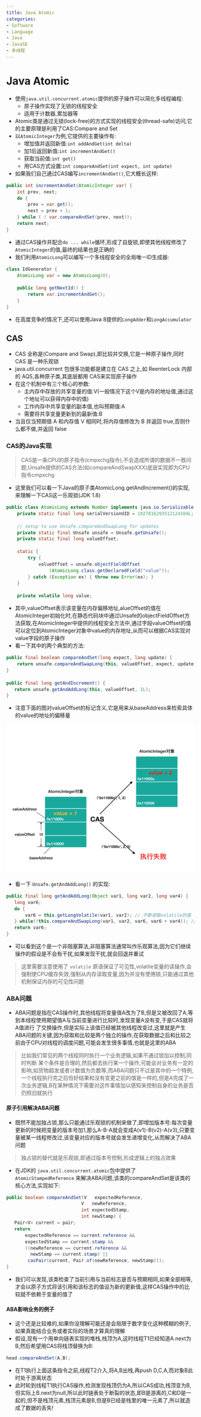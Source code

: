 ```yaml
---
title: Java Atomic
categories:
- Software
- Language
- Java
- JavaSE
- 多线程
---
```

# Java Atomic

-   使用`java.util.concurrent.atomic`提供的原子操作可以简化多线程编程:
    -   原子操作实现了无锁的线程安全
    -   适用于计数器,累加器等
-   Atomic类是通过无锁(lock-free)的方式实现的线程安全(thread-safe)访问,它的主要原理是利用了CAS:Compare and Set
-   以`AtomicInteger`为例,它提供的主要操作有:
    -   增加值并返回新值:`int addAndGet(int delta)`
    -   加1后返回新值:`int incrementAndGet()`
    -   获取当前值:`int get()`
    -   用CAS方式设置:`int compareAndSet(int expect, int update)`
-   如果我们自己通过CAS编写`incrementAndGet()`,它大概长这样:

```java
public int incrementAndGet(AtomicInteger var) {
    int prev, next;
    do {
        prev = var.get();
        next = prev + 1;
    } while ( ! var.compareAndSet(prev, next));
    return next;
}
```

-   通过CAS操作并配合`do ... while`循环,形成了自旋锁,即使其他线程修改了`AtomicInteger`的值,最终的结果也是正确的
-   我们利用`AtomicLong`可以编写一个多线程安全的全局唯一ID生成器:

```java
class IdGenerator {
    AtomicLong var = new AtomicLong(0);

    public long getNextId() {
        return var.incrementAndGet();
    }
}
```

-   在高度竞争的情况下,还可以使用Java 8提供的`LongAdder`和`LongAccumulator`

## CAS

-  CAS 全称是(Compare and Swap),即比较并交换,它是一种原子操作,同时 CAS 是一种乐观锁
-  java.util.concurrent 包很多功能都是建立在 CAS 之上,如 ReenterLock 内部的 AQS,各种原子类,其底层都用 CAS来实现原子操作
-  在这个机制中有三个核心的参数:
    -  主内存中存放的共享变量的值:V(一般情况下这个V是内存的地址值,通过这个地址可以获得内存中的值)
    -  工作内存中共享变量的副本值,也叫预期值:A
    -  需要将共享变量更新到的最新值:B
-  当且仅当预期值 A 和内存值 V 相同时,将内存值修改为 B 并返回 true,否则什么都不做,并返回 false

### CAS的Java实现

>   CAS是一条CPU的原子指令(cmpxchg指令),不会造成所谓的数据不一致问题,Unsafe提供的CAS方法(如compareAndSwapXXX)底层实现即为CPU指令cmpxchg

-   这里我们可以看一下Java的原子类AtomicLong.getAndIncrement()的实现,来理解一下CAS这一乐观锁(JDK 1.8)

```java
public class AtomicLong extends Number implements java.io.Serializable {
    private static final long serialVersionUID = 1927816293512124184L;

    // setup to use Unsafe.compareAndSwapLong for updates
    private static final Unsafe unsafe = Unsafe.getUnsafe();
    private static final long valueOffset;

    static {
        try {
            valueOffset = unsafe.objectFieldOffset
                (AtomicLong.class.getDeclaredField("value"));
        } catch (Exception ex) { throw new Error(ex); }
    }

    private volatile long value;
```

-   其中,valueOffset表示该变量在内存偏移地址,alueOffset的值在AtomicInteger初始化时,在静态代码块中通过Unsafe的objectFieldOffset方法获取,在AtomicInteger中提供的线程安全方法中,通过字段valueOffset的值可以定位到AtomicInteger对象中value的内存地址,从而可以根据CAS实现对value字段的原子操作
-   看一下其中的两个典型的方法:

```java
public final boolean compareAndSet(long expect, long update) {
    return unsafe.compareAndSwapLong(this, valueOffset, expect, update);
}

public final long getAndIncrement() {
   return unsafe.getAndAddLong(this, valueOffset, 1L);
}
```

-   注意下面的图对valueOffset的标记含义,它是用来从baseAddress来检索具体的value的地址的偏移量

<img src="https://raw.githubusercontent.com/LuShan123888/Files/main/Pictures/2021-06-12-6e8b1fe5d5993d17a4c5b69bb72ac51d89826.png" alt="img" style="zoom:50%;" />

-   看一下 `Unsafe.getAndAddLong()` 的实现:

```java
public final long getAndAddLong(Object var1, long var2, long var4) {
   long var6;
   do {
       var6 = this.getLongVolatile(var1, var2); // 不断读取volatile的值
   } while(!this.compareAndSwapLong(var1, var2, var6, var6 + var4)); // 不断循环直到满足条件
   return var6;
}
```

-   可以看到这个是一个非阻塞算法,非阻塞算法通常叫作乐观算法,因为它们继续操作的假设是不会有干扰,如果发现干扰,就会回退并重试

>   这里需要注意使用了 `volatile` 原语保证了可见性,volatile变量的读操作,会强制使CPU缓存失效,强制从内存读取变量,因为并没有使用锁,只能通过其他机制保证内存的可见性问题

### ABA问题

-   ABA问题是指在CAS操作时,其他线程将变量值A改为了B,但是又被改回了A,等到本线程使用期望值A与当前变量进行比较时,发现变量A没有变,于是CAS就将A值进行 了交换操作,但是实际上该值已经被其他线程改变过,这里就是产生ABA问题的关键,因为获取和比较是两个独立的操作,在获取数据之后和比较之前由于CPU对线程的调度问题,可能会发生很多事情,也就是这里的ABA

>   比如我们常见的两个线程同时执行一个业务逻辑,如果不通过锁加以控制,同时判断 某个条件是合理的,然后都去执行某一个操作,可能会对业务有一定的影响,如货物超发或者计数值为负数等,而ABA问题只不过是其中的一个特例,一个线程执行完之后恰好结果和没有变更之前的值是一样的,但是A完成了一次业务逻辑,B在某种情况下需要对这件事情加以感知来控制自身的业务是否仍照旧就执行

#### 原子引用解决ABA问题

-   既然不能加独占锁,那么只能通过乐观锁的机制来做了,即增加版本号:每次变量更新的时候把变量的版本号加1,那么A-B-A就会变成A(v1)-B(v2)-A(v3),只要变量被某一线程修改过,该变量对应的版本号就会发生递增变化,从而解决了ABA问题

>   独占锁的替代就是乐观锁,即通过版本号控制,形成逻辑上的独占效果

-   在JDK的 `java.util.concurrent.atomic`包中提供了 `AtomicStampedReference` 来解决ABA问题,该类的compareAndSet是该类的核心方法,实现如下:

```java
public boolean compareAndSet(V   expectedReference,
                            V   newReference,
                            int expectedStamp,
                            int newStamp) {
   Pair<V> current = pair;
   return
       expectedReference == current.reference &&
       expectedStamp == current.stamp &&
       ((newReference == current.reference &&
         newStamp == current.stamp) ||
        casPair(current, Pair.of(newReference, newStamp)));
}
```

-   我们可以发现,该类检查了当前引用与当前标志是否与预期相同,如果全部相等,才会以原子方式将该引用和该标志的值设为新的更新值,这样CAS操作中的比较就不依赖于变量的值了

#### ABA影响业务的例子

-   这个还是比较难的,如果你没理解可能还是会局限于数字变化这种模糊的例子,如果真能结合业务或者实际的场景才算真的理解
-   假设,现有一个用单向链表实现的堆栈,栈顶为A,这时线程T1已经知道A.next为B,然后希望用CAS将栈顶替换为B:

```java
head.compareAndSet(A,B);
```

-   在T1执行上面这条指令之前,线程T2介入,将A,B出栈,再push D,C,A,而对象B此时处于游离状态
-   此时轮到线程T1执行CAS操作,检测发现栈顶仍为A,所以CAS成功,栈顶变为B,但实际上B.next为null,所以此时链表处于断裂的状态,即B是游离的,C和D是一起的,但不是栈顶元素,栈顶元素是B,但是B已经是栈里的唯一元素了,所以就造成了数据的丢失!